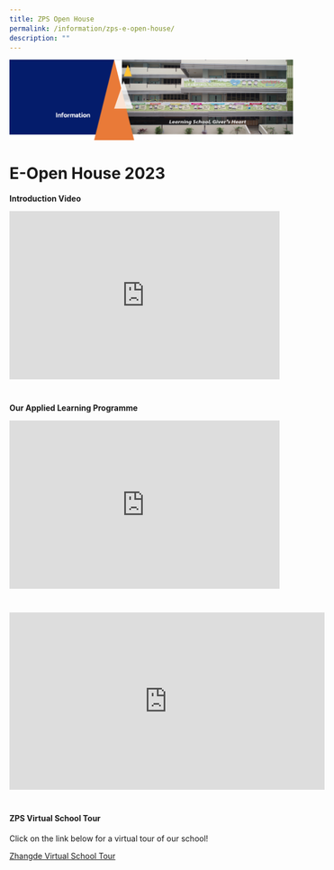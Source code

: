 ```yaml
---
title: ZPS Open House
permalink: /information/zps-e-open-house/
description: ""
---
```

<img src="/images/Information.png">

# E-Open House 2023
**Introduction Video**
<iframe allowfullscreen="true" height="299" width="480" frameborder="0" src="https://docs.google.com/presentation/d/e/2PACX-1vSeaZ7_SqFwsc3KguRJFYSzIxOH23XBc4uDXbOPSO2cu649hCG3VoUj4bFGjKeo3rOWRZ_N9z8t4B9D/embed?start=true&amp;loop=true&amp;delayms=3000"></iframe>

# 
**Our Applied Learning Programme**
<iframe src="https://docs.google.com/presentation/d/e/2PACX-1vRcAAEvxIidYkrIGJEQjtR6JnKqzYkP75a5zTtoTnJI2KN-O7lf492lu0NCp5FlwiOE6sXDgkGZOMLC/embed?start=true&amp;loop=true&amp;delayms=3000" frameborder="0" width="480" height="299" allowfullscreen="true"></iframe>


# 
<iframe allowfullscreen="" allow="accelerometer; autoplay; clipboard-write; encrypted-media; gyroscope; picture-in-picture; web-share" frameborder="0" title="YouTube video player" src="https://www.youtube.com/embed/lKJJjG-qD9A" height="315" width="560"></iframe>

# 
<h4><strong>ZPS Virtual School Tour</strong></h4>
Click on the link below for a virtual tour of our school!

[Zhangde Virtual School Tour](https://4d.silversea-media.com/zps360/)